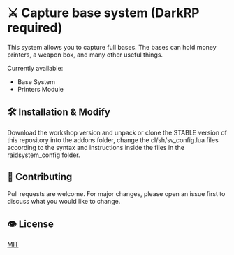 # ⚔️ Capture base system (DarkRP required)

This system allows you to capture full bases. The bases can hold money printers, a weapon box, and many other useful things.

Currently available:
* Base System
* Printers Module

## 🛠 Installation & Modify

Download the workshop version and unpack or clone the STABLE version of this repository into the addons folder, change the cl/sh/sv_config.lua files according to the syntax and instructions inside the files in the raidsystem_config folder.

## 💙 Contributing
Pull requests are welcome. For major changes, please open an issue first to discuss what you would like to change.

## 👁‍ License
[MIT](https://choosealicense.com/licenses/mit/)

